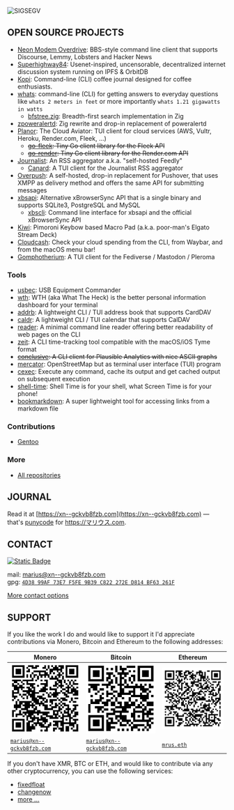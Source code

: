 ![SIGSEGV](https://github.com/user-attachments/assets/6e45a081-4210-425a-904b-d8fb244d8009)

## OPEN SOURCE PROJECTS

- [Neon Modem Overdrive](https://github.com/mrusme/neonmodem): BBS-style command line client that supports Discourse, Lemmy, Lobsters and Hacker News
- [Superhighway84](https://github.com/mrusme/superhighway84): Usenet-inspired, uncensorable, decentralized internet discussion system running on IPFS & OrbitDB
- [Kopi](https://github.com/mrusme/kopi): Command-line (CLI) coffee journal designed for coffee enthusiasts.
- [whats](https://github.com/mrusme/whats): command-line (CLI) for getting answers to everyday questions like
  `whats 2 meters in feet` or more importantly `whats 1.21 gigawatts in watts`
  - [bfstree.zig](https://github.com/mrusme/bfstree.zig): Breadth-first search implementation in Zig
- [zpoweralertd](https://github.com/mrusme/zpoweralertd): Zig rewrite and drop-in replacement of poweralertd
- [Planor](https://github.com/mrusme/planor): The Cloud Aviator: TUI client for cloud services (AWS, Vultr, Heroku, Render.com, Fleek, ...)
  - ~~[go-fleek](https://github.com/mrusme/go-fleek): Tiny Go client library for the Fleek API~~
  - ~~[go-render](https://github.com/mrusme/go-render): Tiny Go client library for the Render.com API~~
- [Journalist](https://github.com/mrusme/journalist): An RSS aggregator a.k.a. "self-hosted Feedly"
  - [Canard](https://github.com/mrusme/canard): A TUI client for the Journalist RSS aggregator
- [Overpush](https://github.com/mrusme/overpush): A self-hosted, drop-in replacement for Pushover, that uses XMPP as delivery method and offers the same API for submitting messages
- [xbsapi](https://github.com/mrusme/xbsapi): Alternative xBrowserSync API that is a single binary and supports SQLite3, PostgreSQL and MySQL
  - [xbscli](https://github.com/mrusme/xbscli): Command line interface for xbsapi and the official xBrowserSync API 
- [Kiwi](https://github.com/mrusme/kiwi): Pimoroni Keybow based Macro Pad (a.k.a. poor-man's Elgato Stream Deck) 
- [Cloudcash](https://github.com/mrusme/cloudcash): Check your cloud spending from the CLI, from Waybar, and from the macOS menu bar!
- [Gomphotherium](https://github.com/mrusme/gomphotherium): A TUI client for the Fediverse / Mastodon / Pleroma

### Tools

- [usbec](https://github.com/mrusme/usbec): USB Equipment Commander
- [wth](https://github.com/mrusme/wth): WTH (aka What The Heck) is the better personal information dashboard for your terminal
- [addrb](https://github.com/mrusme/addrb): A lightweight CLI / TUI address book that supports CardDAV
- [caldr](https://github.com/mrusme/caldr): A lightweight CLI / TUI calendar that supports CalDAV
- [reader](https://github.com/mrusme/reader): A minimal command line reader offering better readability of web pages on the CLI
- [zeit](https://github.com/mrusme/zeit): A CLI time-tracking tool compatible with the macOS/iOS Tyme format
- ~~[conclusive](https://github.com/mrusme/conclusive): A CLI client for Plausible Analytics with nice ASCII graphs~~
- [mercator](https://github.com/mrusme/mercator): OpenStreetMap but as terminal user interface (TUI) program
- [cexec](https://github.com/mrusme/cexec): Execute any command, cache its output and get cached output on subsequent execution
- [shell-time](https://github.com/mrusme/shell-time): Shell Time is for your shell, what Screen Time is for your phone!
- [bookmarkdown](https://github.com/mrusme/bookmarkdown): A super lightweight tool for accessing links from a markdown file

### Contributions

- [Gentoo](https://github.com/gentoo/gentoo/pulls?q=is%3Apr+author%3Amrusme+)


### More

- [All repositories](https://github.com/mrusme?tab=repositories)


## JOURNAL

Read it at [https://xn--gckvb8fzb.com](https://xn--gckvb8fzb.com) — that's 
[punycode](https://en.wikipedia.org/wiki/Punycode) for https://マリウス.com.


## CONTACT

[![Static 
Badge](https://img.shields.io/badge/Join_on_Matrix-green?style=for-the-badge&logo=element&logoColor=%23ffffff&label=Chat&labelColor=%23333&color=%230DBD8B&link=https%3A%2F%2Fmatrix.to%2F%23%2F%2521PHlbgZTdrhjkCJrfVY%253Amatrix.org)](https://matrix.to/#/%21PHlbgZTdrhjkCJrfVY%3Amatrix.org)

mail: [marius@xn--gckvb8fzb.com](mailto:marius@xn--gckvb8fzb.com?subject=git%20commit%20-m%20%22Hey%20there!%22) \
gpg: [`4D38 99AF 73E7 F5FE 9B39 C822 272E D814 BF63 261F`](https://github.com/mrusme.gpg)

[More contact options](https://xn--gckvb8fzb.com/contact/)


## SUPPORT

If you like the work I do and would like to support it I'd appreciate
contributions via Monero, Bitcoin and Ethereum to the following addresses:


| Monero | Bitcoin | Ethereum |
| ------ | ------- | -------- |
| ![47xsk5muV3VURKJLRqq39sHDS1XPbkY5cddvBeFBnSheRLk9ZPUxSsQJDU4hdbEnsBYSczoaKimwbWLdE9435AsSSqUGo2y](xmr.png) | ![bc1qedycy4xwcdlql0ku9c55z0fq4uuxvw470nxspp](btc.png) | ![0x49450f74976cE020Ca4C6eCE6587E997C3A35881](eth.png) |
| [`marius@xn--gckvb8fzb.com`](monero:47xsk5muV3VURKJLRqq39sHDS1XPbkY5cddvBeFBnSheRLk9ZPUxSsQJDU4hdbEnsBYSczoaKimwbWLdE9435AsSSqUGo2y) | [`marius@xn--gckvb8fzb.com`](bitcoin:bc1qedycy4xwcdlql0ku9c55z0fq4uuxvw470nxspp) | [`mrus.eth`](ethereum:mrus.eth) |


If you don't have XMR, BTC or ETH, and would like to contribute via any other cryptocurrency, you can use the following services:

- [fixedfloat](https://ff.io)
- [changenow](https://changenow.io/?from=btc&to=xmr)
- [more ...](https://kycnot.me/?t=exchange)
